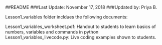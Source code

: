 ##README
###Last Update: November 17, 2018
###Updated by: Priya B.

Lesson1_variables folder incldues the following documents:

Lesson1_variables_worksheet.pdf:  Handout to students to learn basics of numbers, variables and commands in python
Lesson1_variables_livecode.py:  Live coding examples shown to students.
